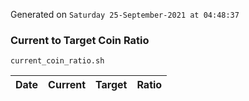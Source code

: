 Generated on `Saturday 25-September-2021 at 04:48:37`

### Current to Target Coin Ratio
`current_coin_ratio.sh`

Date|Current|Target|Ratio
---|---|---|---
